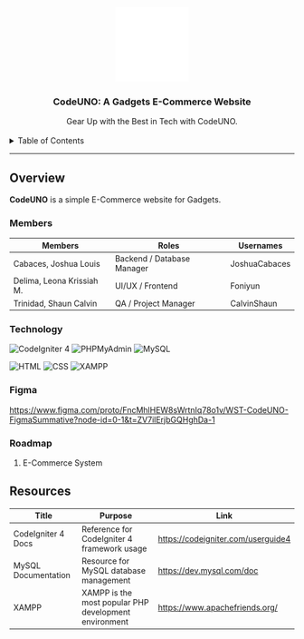 <a name="readme-top"></a>

<br/>
<br/>

<div align="center">
  <a href="https://github.com/FEU-TECH-Code-Igniter/WST--CODE-UNO-SUMMATIVE">
    <img src="https://github.com/FEU-TECH-Code-Igniter/WST--CODE-UNO-SUMMATIVE/blob/main/codeUNO%20white.png" alt="codeUNO" width="130" height="130">
  </a>
  <h3 align="center">CodeUNO: A Gadgets E-Commerce Website</h3>
</div>

<div align="center">
  Gear Up with the Best in Tech with CodeUNO.
</div>

<br/>

<details>
  <summary>Table of Contents</summary>
  <ol>
    <li>
      <a href="#overview">Overview</a>
      <ol>
        <li><a href="#technology">Technology</a></li>
        <li><a href="#figma">Figma</a></li>
      </ol>
    </li>
    <li><a href="#roadmap">Roadmap</a></li>
    <li><a href="#resources">Resources</a></li>
  </ol>
</details>

---

## Overview

**CodeUNO** is a simple E-Commerce website for Gadgets.

### Members
| Members                        | Roles                     | Usernames         |
|--------------------------------|---------------------------|-------------------|
| Cabaces, Joshua Louis          | Backend / Database Manager| JoshuaCabaces     |
| Delima, Leona Krissiah M.      | UI/UX / Frontend          | Foniyun           |
| Trinidad, Shaun Calvin         | QA / Project Manager      | CalvinShaun       |



### Technology

![CodeIgniter 4](https://img.shields.io/badge/CodeIgniter-EE4623?style=for-the-badge&logo=codeigniter&logoColor=white)
![PHPMyAdmin](https://img.shields.io/badge/MyPHPAdmin-4479A1?style=for-the-badge&logo=phpmyadmin&logoColor=white)
![MySQL](https://img.shields.io/badge/MySQL-4479A1?style=for-the-badge&logo=mysql&logoColor=white)

![HTML](https://img.shields.io/badge/HTML-E34F26?style=for-the-badge&logo=html5&logoColor=white)
![CSS](https://img.shields.io/badge/CSS-1572B6?style=for-the-badge&logo=css3&logoColor=white)
![XAMPP](https://img.shields.io/badge/XAMPP-FB7A24?style=for-the-badge&logo=xampp&logoColor=white)

### Figma
https://www.figma.com/proto/FncMhlHEW8sWrtnIq78o1v/WST-CodeUNO-FigmaSummative?node-id=0-1&t=ZV7ilErjbGQHghDa-1


### Roadmap
1. E-Commerce System

## Resources

| Title                | Purpose                                                  | Link              |
|----------------------|----------------------------------------------------------|-------------------|
| CodeIgniter 4 Docs   | Reference for CodeIgniter 4 framework usage              | https://codeigniter.com/userguide4 |
| MySQL Documentation  | Resource for MySQL database management                   | https://dev.mysql.com/doc          |
| XAMPP                | XAMPP is the most popular PHP development environment    | https://www.apachefriends.org/     |
